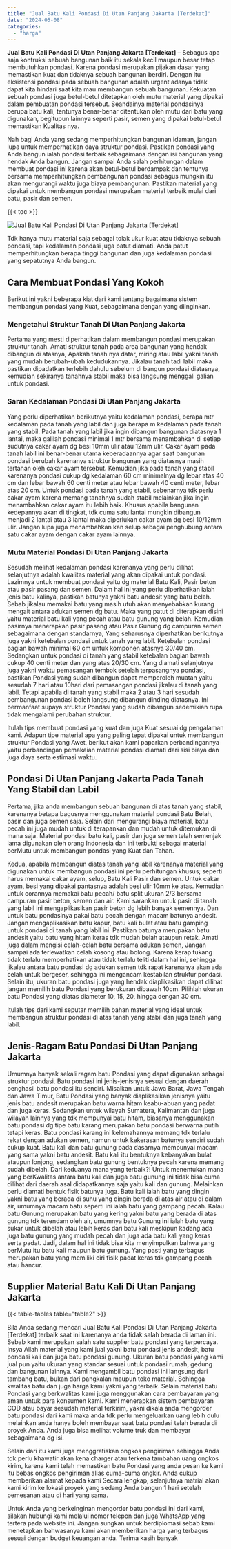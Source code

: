 ```yaml
---
title: "Jual Batu Kali Pondasi Di Utan Panjang Jakarta [Terdekat]"
date: "2024-05-08"
categories: 
  - "harga"
---
```


**Jual Batu Kali Pondasi Di Utan Panjang Jakarta \[Terdekat\]** – Sebagus apa saja kontruksi sebuah bangunan baik itu sekala kecil maupun besar tetap membutuhkan pondasi. Karena pondasi merupakan pijakan dasar yang memastikan kuat dan tidaknya sebuah bangunan berdiri. Dengan itu eksistensi pondasi pada sebuah bangunan adalah urgent adanya tidak dapat kita hindari saat kita mau membangun sebuah bangunan. Kekuatan sebuah pondasi juga betul-betul ditetapkan oleh mutu material yang dipakai dalam pembuatan pondasi tersebut. Seandainya material pondasinya berupa batu kali, tentunya benar-benar ditentukan oleh mutu dari batu yang digunakan, begitupun lainnya seperti pasir, semen yang dipakai betul-betul memastikan Kualitas nya.

Nah bagi Anda yang sedang memperhitungkan bangunan idaman, jangan lupa untuk memperhatikan daya struktur pondasi. Pastikan pondasi yang Anda bangun ialah pondasi terbaik sebagaimana dengan isi bangunan yang hendak Anda bangun. Jangan sampai Anda salah perhitungan dalam membuat pondasi ini karena akan betul-betul berdampak dan tentunya bersama memperhitungkan pembangunan pondasi sebagus mungkin itu akan mengurangi waktu juga biaya pembangunan. Pastikan material yang dipakai untuk membangun pondasi merupakan material terbaik mulai dari batu, pasir dan semen.

{{< toc >}}

![Jual Batu Kali Pondasi Di Utan Panjang Jakarta [Terdekat]](/images/jual-batu-kali-11.png)

Tdk hanya mutu material saja sebagai tolak ukur kuat atau tidaknya sebuah pondasi, tapi kedalaman pondasi juga patut diamati. Anda patut memperhitungkan berapa tinggi bangunan dan juga kedalaman pondasi yang sepatutnya Anda bangun.

## Cara Membuat Pondasi Yang Kokoh

Berikut ini yakni beberapa kiat dari kami tentang bagaimana sistem membangun pondasi yang Kuat, sebagaimana dengan yang diinginkan.

### Mengetahui Struktur Tanah Di Utan Panjang Jakarta

Pertama yang mesti diperhatikan dalam membangun pondasi merupakan struktur tanah. Amati struktur tanah pada area bangunan yang hendak dibangun di atasnya, Apakah tanah nya datar, miring atau labil yakni tanah yang mudah berubah-ubah kedudukannya. Jikalau tanah tadi labil maka pastikan dipadatkan terlebih dahulu sebelum di bangun pondasi diatasnya, kemudian sekiranya tanahnya stabil maka bisa langsung menggali galian untuk pondasi.

### Saran Kedalaman Pondasi Di Utan Panjang Jakarta

Yang perlu diperhatikan berikutnya yaitu kedalaman pondasi, berapa mtr kedalaman pada tanah yang labil dan juga berapa m kedalaman pada tanah yang stabil. Pada tanah yang labil jika ingin dibangun bangunan diatasnya 1 lantai, maka galilah pondasi minimal 1 mtr bersama menambahkan di setiap sudutnya cakar ayam dg besi 10mm ulir atau 12mm ulir. Cakar ayam pada tanah labil ini benar-benar utama keberadaannya agar saat bangunan pondasi berubah karenanya struktur bangunan yang diatasnya masih tertahan oleh cakar ayam tersebut. Kemudian jika pada tanah yang stabil karenanya pondasi cukup dg kedalaman 60 cm minimalnya dg lebar atas 40 cm dan lebar bawah 60 centi meter atau lebar bawah 40 centi meter, lebar atas 20 cm. Untuk pondasi pada tanah yang stabil, sebenarnya tdk perlu cakar ayam karena memang tanahnya sudah stabil melainkan jika ingin menambahkan cakar ayam itu lebih baik. Khusus apabila bangunan kedepannya akan di tingkat, tdk cuma satu lantai mungkin dibangun menjadi 2 lantai atau 3 lantai maka diperlukan cakar ayam dg besi 10/12mm ulir. Jangan lupa juga menambahkan kan selup sebagai penghubung antara satu cakar ayam dengan cakar ayam lainnya.

### Mutu Material Pondasi Di Utan Panjang Jakarta

Sesudah melihat kedalaman pondasi karenanya yang perlu dilihat selanjutnya adalah kwalitas material yang akan dipakai untuk pondasi. Lazimnya untuk membuat pondasi yaitu dg material Batu Kali, Pasir beton atau pasir pasang dan semen. Dalam hal ini yang perlu diperhatikan ialah jenis batu kalinya, pastikan batunya yakni batu andesit yang batu belah. Sebab jikalau memakai batu yang masih utuh akan menyebabkan kurang mengait antara adukan semen dg batu. Maka yang patut di diterapkan disini yaitu material batu kali yang pecah atau batu gunung yang belah. Kemudian pasirnya menerapkan pasir pasang atau Pasir Gunung dg campuran semen sebagaimana dengan standarnya, Yang seharusnya diperhatikan berikutnya juga yakni ketebalan pondasi untuk tanah yang labil. Ketebalan pondasi bagian bawah minimal 60 cm untuk komponen atasnya 30/40 cm. Sedangkan untuk pondasi di tanah yang stabil ketebalan bagian bawah cukup 40 centi meter dan yang atas 20/30 cm. Yang diamati selanjutnya juga yakni waktu pemasangan tembok setelah terpasangnya pondasi, pastikan Pondasi yang sudah dibangun dapat memperoleh muatan yaitu sesudah 7 hari atau 10hari dari pemasangan pondasi jikalau di tanah yang labil. Tetapi apabila di tanah yang stabil maka 2 atau 3 hari sesudah pembangunan pondasi boleh langsung dibangun dinding diatasnya. Ini bermanfaat supaya struktur Pondasi yang sudah dibangun sedemikian rupa tidak mengalami perubahan struktur.

Itulah tips membuat pondasi yang kuat dan juga Kuat sesuai dg pengalaman kami. Adapun tipe material apa yang paling tepat dipakai untuk membangun struktur Pondasi yang Awet, berikut akan kami paparkan perbandingannya yaitu perbandingan pemakaian material pondasi diamati dari sisi biaya dan juga daya serta estimasi waktu.

## Pondasi Di Utan Panjang Jakarta Pada Tanah Yang Stabil dan Labil

Pertama, jika anda membangun sebuah bangunan di atas tanah yang stabil, karenanya betapa bagusnya menggunakan material pondasi Batu Belah, pasir dan juga semen saja. Selain dari mengurangi biaya material, batu pecah ini juga mudah untuk di terapankan dan mudah untuk ditemukan di mana saja. Material pondasi batu kali, pasir dan juga semen telah semenjak lama digunakan oleh orang Indonesia dan ini terbukti sebagai material berMutu untuk membangun pondasi yang Kuat dan Tahan.

Kedua, apabila membangun diatas tanah yang labil karenanya material yang digunakan untuk membangun pondasi ini perlu perhitungan khusus; seperti harus memakai cakar ayam, selup, Batu Kali Pasir dan semen. Untuk cakar ayam, besi yang dipakai pantasnya adalah besi ulir 10mm ke atas. Kemudian untuk corannya memakai batu pecah/ batu split ukuran 2/3 bersama campuran pasir beton, semen dan air. Kami sarankan untuk pasir di tanah yang labil ini mengaplikasikan pasir beton dg lebih banyak semennya. Dan untuk batu pondasinya pakai batu pecah dengan macam batunya andesit. Jangan mengaplikasikan batu kapur, batu kali bulat atau batu gamping untuk pondasi di tanah yang labil ini. Pastikan batunya merupakan batu andesit yaitu batu yang hitam keras tdk mudah belah ataupun retak. Amati juga dalam mengisi celah-celah batu bersama adukan semen, Jangan sampai ada terlewatkan celah kosong atau bolong. Karena kerap tukang tidak terlalu memperhatikan atau tidak terlalu teliti dalam hal ini, sehingga jikalau antara batu pondasi dg adukan semen tdk rapat karenanya akan ada celah untuk bergeser, sehingga ini mengancam kestabilan struktur pondasi. Selain itu, ukuran batu pondasi juga yang hendak diaplikasikan dapat dilihat jangan memilih batu Pondasi yang berukuran dibawah 10cm. Pilihlah ukuran batu Pondasi yang diatas diameter 10, 15, 20, hingga dengan 30 cm.

Itulah tips dari kami seputar memilih bahan material yang ideal untuk membangun struktur pondasi di atas tanah yang stabil dan juga tanah yang labil.

## Jenis-Ragam Batu Pondasi Di Utan Panjang Jakarta

Umumnya banyak sekali ragam batu Pondasi yang dapat digunakan sebagai struktur pondasi. Batu pondasi ini jenis-jenisnya sesuai dengan daerah penghasil batu pondasi itu sendiri. Misalkan untuk Jawa Barat, Jawa Tengah dan Jawa Timur, Batu Pondasi yang banyak diaplikasikan jenisnya yaitu jenis batu andesit merupakan batu warna hitam keabu-abuan yang padat dan juga keras. Sedangkan untuk wilayah Sumatera, Kalimantan dan juga wilayah lainnya yang tdk mempunyai batu hitam, biasanya menggunakan batu pondasi dg tipe batu karang merupakan batu pondasi berwarna putih tetapi keras. Batu pondasi karang ini kelemahannya memang tdk terlalu rekat dengan adukan semen, namun untuk kekerasan batunya sendiri sudah cukup kuat. Batu kali dan batu gunung pada dasarnya mempunyai macam yang sama yakni batu andesit. Batu kali itu bentuknya kebanyakan bulat ataupun lonjong, sedangkan batu gunung bentuknya pecah karena memang sudah dibelah. Dari keduanya mana yang terbaik?! Untuk menentukan mana yang berKwalitas antara batu kali dan juga batu gunung ini tidak bisa cuma dilihat dari daerah asal didapatkannya saja yaitu kali dan gunung. Melainkan perlu diamati bentuk fisik batunya juga. Batu kali ialah batu yang dingin yakni batu yang berada di suhu yang dingin berada di atas air atau di dalam air, umumnya macam batu seperti ini ialah batu yang gampang pecah. Kalau batu Gunung merupakan batu yang kering yakni batu yang berada di atas gunung tdk terendam oleh air, umumnya batu Gunung ini ialah batu yang sukar untuk dibelah atau lebih keras dari batu kali meskipun kadang ada juga batu gunung yang mudah pecah dan juga ada batu kali yang keras serta padat. Jadi, dalam hal ini tidak bisa kita menyimpulkan bahwa yang berMutu itu batu kali maupun batu gunung. Yang pasti yang terbagus merupakan batu yang memiliki ciri fisik padat keras tdk gampang pecah atau hancur.

## Supplier Material Batu Kali Di Utan Panjang Jakarta

{{< table-tables table="table2" >}}

Bila Anda sedang mencari Jual Batu Kali Pondasi Di Utan Panjang Jakarta \[Terdekat\] terbaik saat ini karenanya anda tidak salah berada di laman ini. Sebab kami merupakan salah satu supplier batu pondasi yang terpercaya. Insya Allah material yang kami jual yakni batu pondasi jenis andesit, batu pondasi kali dan juga batu pondasi gunung. Ukuran batu pondasi yang kami jual pun yaitu ukuran yang standar sesuai untuk pondasi rumah, gedung dan bangunan lainnya. Kami mengambil batu pondasi ini langsung dari tambang batu, bukan dari pangkalan maupun toko material. Sehingga kwalitas batu dan juga harga kami yakni yang terbaik. Selain material batu Pondasi yang berkwalitas kami juga menggunakan cara pembayaran yang aman untuk para konsumen kami. Kami menerapkan sistem pembayaran COD atau bayar sesudah material terkirim, yakni dikala anda mengorder batu pondasi dari kami maka anda tdk perlu mengeluarkan uang lebih dulu melainkan anda hanya boleh membayar saat batu pondasi telah berada di proyek Anda. Anda juga bisa melihat volume truk dan membayar sebagaimana dg isi.

Selain dari itu kami juga menggratiskan ongkos pengiriman sehingga Anda tdk perlu khawatir akan kena charger atau terkena tambahan uang ongkos kirim, karena kami telah memastikan batu Pondasi yang anda pesan ke kami itu bebas ongkos pengiriman alias cuma-cuma ongkir. Anda cukup memberikan alamat kepada kami Secara lengkap, selanjutnya matrial akan kami kirim ke lokasi proyek yang sedang Anda bangun 1 hari setelah pemesanan atau di hari yang sama.

Untuk Anda yang berkeinginan mengorder batu pondasi ini dari kami, silakan hubungi kami melalui nomor telepon dan juga WhatsApp yang tertera pada website ini. Jangan sungkan untuk berdiplomasi sebab kami menetapkan bahwasanya kami akan memberikan harga yang terbagus sesuai dengan budget keuangan anda. Terima kasih banyak
